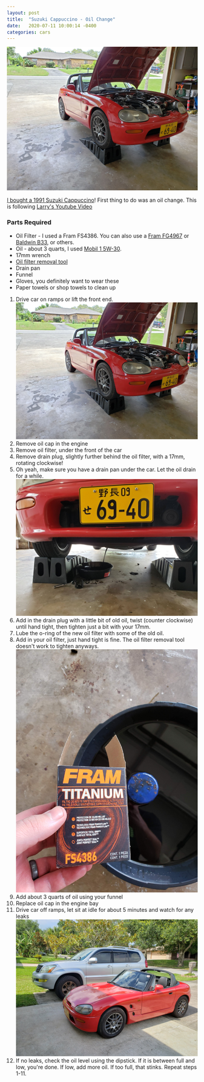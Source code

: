 ```yaml
---
layout: post
title:  "Suzuki Cappuccino - Oil Change"
date:   2020-07-11 10:00:14 -0400
categories: cars
---
```


![Oil](/images/cap/1.jpg)


[I bought a 1991 Suzuki Cappuccino](https://rskelton.com/drive-cool-cars-on-a-budget/)! First thing to do was an oil change. This is following [Larry's Youtube Video](https://www.youtube.com/watch?v=4M3r7QcHHKA)

### Parts Required
* Oil Filter - I used a Fram FS4386. You can also use a [Fram FG4967](https://amzn.to/2W5Qmje) or [Baldwin B33](https://amzn.to/3292e7S), or others.
* Oil - about 3 quarts, I used [Mobil 1 5W-30](https://amzn.to/328lP8o).
* 17mm wrench
* [Oil filter removal tool](https://amzn.to/3276yEI)
* Drain pan
* Funnel
* Gloves, you definitely want to wear these
* Paper towels or shop towels to clean up

1. Drive car on ramps or lift the front end.
![Oil](/images/cap/1.jpg)
2. Remove oil cap in the engine
3. Remove oil filter, under the front of the car
4. Remove drain plug, slightly further behind the oil filter, with a 17mm, rotating clockwise!
5. Oh yeah, make sure you have a drain pan under the car. Let the oil drain for a while.
![Oil](/images/cap/2.jpg)
6. Add in the drain plug with a little bit of old oil, twist (counter clockwise) until hand tight, then tighten just a bit with your 17mm.
7. Lube the o-ring of the new oil filter with some of the old oil.
8. Add in your oil filter, just hand tight is fine. The oil filter removal tool doesn't work to tighten anyways.
![Oil](/images/cap/3.jpg)
9. Add about 3 quarts of oil using your funnel
10. Replace oil cap in the engine bay
11. Drive car off ramps, let sit at idle for about 5 minutes and watch for any leaks
![Oil](/images/cap/4.jpg)
11. If no leaks, check the oil level using the dipstick. If it is between full and low, you're done. If low, add more oil. If too full, that stinks. Repeat steps 1-11.
